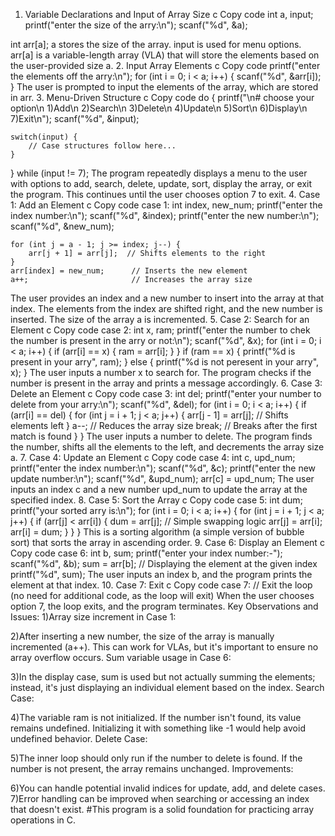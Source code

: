 1. Variable Declarations and Input of Array Size
c
Copy code
int a, input;
printf("enter the size of the arry:\n");
scanf("%d", &a);

int arr[a];
a stores the size of the array.
input is used for menu options.
arr[a] is a variable-length array (VLA) that will store the elements based on the user-provided size a.
2. Input Array Elements
c
Copy code
printf("enter the elements off the arry:\n");
for (int i = 0; i < a; i++) {
    scanf("%d", &arr[i]);
}
The user is prompted to input the elements of the array, which are stored in arr.
3. Menu-Driven Structure
c
Copy code
do {
    printf("\n# choose your option\n 1)Add\n 2)Search\n 3)Delete\n 4)Update\n 5)Sort\n 6)Display\n 7)Exit\n");
    scanf("%d", &input);
    
    switch(input) {
        // Case structures follow here...
    }
} while (input != 7);
The program repeatedly displays a menu to the user with options to add, search, delete, update, sort, display the array, or exit the program.
This continues until the user chooses option 7 to exit.
4. Case 1: Add an Element
c
Copy code
case 1:
    int index, new_num;
    printf("enter the index number:\n");
    scanf("%d", &index);
    printf("enter the new number:\n");
    scanf("%d", &new_num);
    
    for (int j = a - 1; j >= index; j--) {
        arr[j + 1] = arr[j];  // Shifts elements to the right
    }
    arr[index] = new_num;      // Inserts the new element
    a++;                       // Increases the array size
The user provides an index and a new number to insert into the array at that index.
The elements from the index are shifted right, and the new number is inserted.
The size of the array a is incremented.
5. Case 2: Search for an Element
c
Copy code
case 2:
    int x, ram;
    printf("enter the number to chek the number is present in the arry or not:\n");
    scanf("%d", &x);
    for (int i = 0; i < a; i++) {
        if (arr[i] == x) {
            ram = arr[i];
        }
    }
    if (ram == x) {
        printf("%d is present in your arry", ram);
    } else {
        printf("%d is not peresent in your arry", x);
    }
The user inputs a number x to search for.
The program checks if the number is present in the array and prints a message accordingly.
6. Case 3: Delete an Element
c
Copy code
case 3:
    int del;
    printf("enter your number to delete from your arry:\n");
    scanf("%d", &del);
    for (int i = 0; i < a; i++) {
        if (arr[i] == del) {
            for (int j = i + 1; j < a; j++) {
                arr[j - 1] = arr[j];  // Shifts elements left
            }
            a--;  // Reduces the array size
            break; // Breaks after the first match is found
        }
    }
The user inputs a number to delete.
The program finds the number, shifts all the elements to the left, and decrements the array size a.
7. Case 4: Update an Element
c
Copy code
case 4:
    int c, upd_num;
    printf("enter the index number:\n");
    scanf("%d", &c);
    printf("enter the new update number:\n");
    scanf("%d", &upd_num);
    arr[c] = upd_num;
The user inputs an index c and a new number upd_num to update the array at the specified index.
8. Case 5: Sort the Array
c
Copy code
case 5:
    int dum;
    printf("your sorted arry is:\n");
    for (int i = 0; i < a; i++) {
        for (int j = i + 1; j < a; j++) {
            if (arr[j] < arr[i]) {
                dum = arr[j];  // Simple swapping logic
                arr[j] = arr[i];
                arr[i] = dum;
            }
        }
    }
This is a sorting algorithm (a simple version of bubble sort) that sorts the array in ascending order.
9. Case 6: Display an Element
c
Copy code
case 6:
    int b, sum;
    printf("enter your index number:-");
    scanf("%d", &b);
    sum = arr[b];  // Displaying the element at the given index
    printf("%d", sum);
The user inputs an index b, and the program prints the element at that index.
10. Case 7: Exit
c
Copy code
case 7:
    // Exit the loop (no need for additional code, as the loop will exit)
When the user chooses option 7, the loop exits, and the program terminates.
Key Observations and Issues:
1)Array size increment in Case 1:

2)After inserting a new number, the size of the array is manually incremented (a++). This can work for VLAs, but it's important to ensure no array overflow occurs.
Sum variable usage in Case 6:

3)In the display case, sum is used but not actually summing the elements; instead, it's just displaying an individual element based on the index.
Search Case:

4)The variable ram is not initialized. If the number isn't found, its value remains undefined. Initializing it with something like -1 would help avoid undefined behavior.
Delete Case:

5)The inner loop should only run if the number to delete is found. If the number is not present, the array remains unchanged.
Improvements:

6)You can handle potential invalid indices for update, add, and delete cases.
7)Error handling can be improved when searching or accessing an index that doesn't exist.
#This program is a solid foundation for practicing array operations in C.






